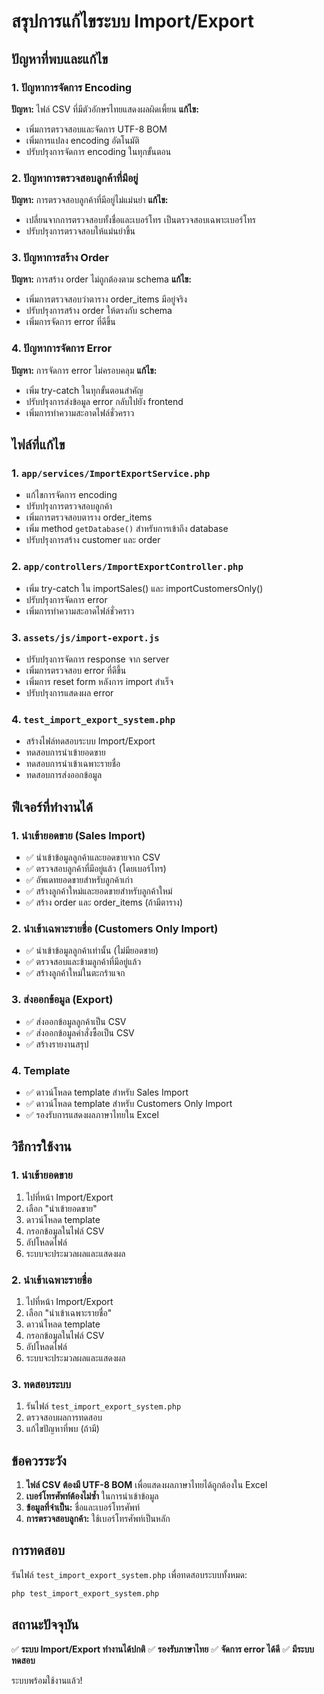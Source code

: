 # สรุปการแก้ไขระบบ Import/Export

## ปัญหาที่พบและแก้ไข

### 1. ปัญหาการจัดการ Encoding
**ปัญหา:** ไฟล์ CSV ที่มีตัวอักษรไทยแสดงผลผิดเพี้ยน
**แก้ไข:**
- เพิ่มการตรวจสอบและจัดการ UTF-8 BOM
- เพิ่มการแปลง encoding อัตโนมัติ
- ปรับปรุงการจัดการ encoding ในทุกขั้นตอน

### 2. ปัญหาการตรวจสอบลูกค้าที่มีอยู่
**ปัญหา:** การตรวจสอบลูกค้าที่มีอยู่ไม่แม่นยำ
**แก้ไข:**
- เปลี่ยนจากการตรวจสอบทั้งชื่อและเบอร์โทร เป็นตรวจสอบเฉพาะเบอร์โทร
- ปรับปรุงการตรวจสอบให้แม่นยำขึ้น

### 3. ปัญหาการสร้าง Order
**ปัญหา:** การสร้าง order ไม่ถูกต้องตาม schema
**แก้ไข:**
- เพิ่มการตรวจสอบว่าตาราง order_items มีอยู่จริง
- ปรับปรุงการสร้าง order ให้ตรงกับ schema
- เพิ่มการจัดการ error ที่ดีขึ้น

### 4. ปัญหาการจัดการ Error
**ปัญหา:** การจัดการ error ไม่ครอบคลุม
**แก้ไข:**
- เพิ่ม try-catch ในทุกขั้นตอนสำคัญ
- ปรับปรุงการส่งข้อมูล error กลับไปยัง frontend
- เพิ่มการทำความสะอาดไฟล์ชั่วคราว

## ไฟล์ที่แก้ไข

### 1. `app/services/ImportExportService.php`
- แก้ไขการจัดการ encoding
- ปรับปรุงการตรวจสอบลูกค้า
- เพิ่มการตรวจสอบตาราง order_items
- เพิ่ม method `getDatabase()` สำหรับการเข้าถึง database
- ปรับปรุงการสร้าง customer และ order

### 2. `app/controllers/ImportExportController.php`
- เพิ่ม try-catch ใน importSales() และ importCustomersOnly()
- ปรับปรุงการจัดการ error
- เพิ่มการทำความสะอาดไฟล์ชั่วคราว

### 3. `assets/js/import-export.js`
- ปรับปรุงการจัดการ response จาก server
- เพิ่มการตรวจสอบ error ที่ดีขึ้น
- เพิ่มการ reset form หลังการ import สำเร็จ
- ปรับปรุงการแสดงผล error

### 4. `test_import_export_system.php`
- สร้างไฟล์ทดสอบระบบ Import/Export
- ทดสอบการนำเข้ายอดขาย
- ทดสอบการนำเข้าเฉพาะรายชื่อ
- ทดสอบการส่งออกข้อมูล

## ฟีเจอร์ที่ทำงานได้

### 1. นำเข้ายอดขาย (Sales Import)
- ✅ นำเข้าข้อมูลลูกค้าและยอดขายจาก CSV
- ✅ ตรวจสอบลูกค้าที่มีอยู่แล้ว (โดยเบอร์โทร)
- ✅ อัพเดทยอดขายสำหรับลูกค้าเก่า
- ✅ สร้างลูกค้าใหม่และยอดขายสำหรับลูกค้าใหม่
- ✅ สร้าง order และ order_items (ถ้ามีตาราง)

### 2. นำเข้าเฉพาะรายชื่อ (Customers Only Import)
- ✅ นำเข้าข้อมูลลูกค้าเท่านั้น (ไม่มียอดขาย)
- ✅ ตรวจสอบและข้ามลูกค้าที่มีอยู่แล้ว
- ✅ สร้างลูกค้าใหม่ในตะกร้าแจก

### 3. ส่งออกข้อมูล (Export)
- ✅ ส่งออกข้อมูลลูกค้าเป็น CSV
- ✅ ส่งออกข้อมูลคำสั่งซื้อเป็น CSV
- ✅ สร้างรายงานสรุป

### 4. Template
- ✅ ดาวน์โหลด template สำหรับ Sales Import
- ✅ ดาวน์โหลด template สำหรับ Customers Only Import
- ✅ รองรับการแสดงผลภาษาไทยใน Excel

## วิธีการใช้งาน

### 1. นำเข้ายอดขาย
1. ไปที่หน้า Import/Export
2. เลือก "นำเข้ายอดขาย"
3. ดาวน์โหลด template
4. กรอกข้อมูลในไฟล์ CSV
5. อัปโหลดไฟล์
6. ระบบจะประมวลผลและแสดงผล

### 2. นำเข้าเฉพาะรายชื่อ
1. ไปที่หน้า Import/Export
2. เลือก "นำเข้าเฉพาะรายชื่อ"
3. ดาวน์โหลด template
4. กรอกข้อมูลในไฟล์ CSV
5. อัปโหลดไฟล์
6. ระบบจะประมวลผลและแสดงผล

### 3. ทดสอบระบบ
1. รันไฟล์ `test_import_export_system.php`
2. ตรวจสอบผลการทดสอบ
3. แก้ไขปัญหาที่พบ (ถ้ามี)

## ข้อควรระวัง

1. **ไฟล์ CSV ต้องมี UTF-8 BOM** เพื่อแสดงผลภาษาไทยได้ถูกต้องใน Excel
2. **เบอร์โทรศัพท์ต้องไม่ซ้ำ** ในการนำเข้าข้อมูล
3. **ข้อมูลที่จำเป็น:** ชื่อและเบอร์โทรศัพท์
4. **การตรวจสอบลูกค้า:** ใช้เบอร์โทรศัพท์เป็นหลัก

## การทดสอบ

รันไฟล์ `test_import_export_system.php` เพื่อทดสอบระบบทั้งหมด:

```bash
php test_import_export_system.php
```

## สถานะปัจจุบัน

✅ **ระบบ Import/Export ทำงานได้ปกติ**
✅ **รองรับภาษาไทย**
✅ **จัดการ error ได้ดี**
✅ **มีระบบทดสอบ**

ระบบพร้อมใช้งานแล้ว! 